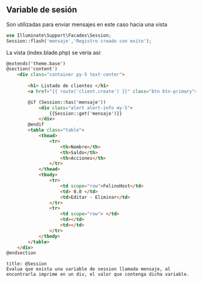 ## Variable de sesión
Son utilizadas para enviar mensajes en este caso hacia una vista 
```PHP
use Illuminate\Support\Facades\Session;
Session::flash('mensaje','Registro creado con exito');
```

La vista (index.blade.php) se vería así:

```html
@extends('theme.base')
@section('content')
	<div class="container py-5 text-center">
	
		<h1> Listado de clientes </h1>
		<a href="{{ route('client.create') }}" class="btn btn-primary">Crear clientes</a>

		@if (Session::has('mensaje'))
			<div class="alert alert-info my-5">
				{{Session::get('mensaje')}}
			</div>
		@endif
		<table class="table">
			<thead>
				<tr>
					<th>Nombre</th>
					<th>Saldo</th>
					<th>Acciones</th>
				</tr>
			</thead>
			<tbody>
				<tr>
					<td scope="row">FelinoHost</td>
					<td> 0.0 </td>
					<td>Editar - Eliminar</td>
				</tr>
				<tr>
					<td scope="row"> </td>
					<td></td>
					<td></td>
				</tr>
			</tbody>
		</table>
	</div>
@endsection
```

``` ad-info
title: @Session  
Evalua que exista una variable de session llamada mensaje, al encontrarla imprime en un div, el valor que contenga dicha variable.
```
